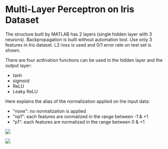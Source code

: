 # Multi-Layer Perceptron on Iris Dataset

The structure built by MATLAB has 2 layers (single hidden layer with 3 neurons). Backpropagation is built without automation tool. Use only 3 features in Iris dataset.
L2-loss is used and 0/1 error rate on test set is shown.

There are four acttivation functions can be used in the hidden layer and the output layer:
 * tanh
 * sigmoid 
 * ReLU
 * Leaky ReLU

Here explains the alias of the normalization applied on the input data:
 * "none": no normalization is applied
 * "np1": each features are normalized in the range between -1 & +1
 * "p1": each features are normalized in the range between 0 & +1

![][2]

![][2]

[1]: ./lrelu-sigmoid.jpg
[2]: ./tanh-sigmoid.jpg
